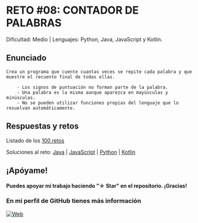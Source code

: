# RETO #08: CONTADOR DE PALABRAS
Dificultad: Medio | Lenguajes: Python, Java, JavaScript y Kotlin.

## Enunciado

```
Crea un programa que cuente cuantas veces se repite cada palabra y que muestre el recuento final de todas ellas.

    - Los signos de puntuación no forman parte de la palabra.
    - Una palabra es la misma aunque aparezca en mayúsculas y minúsculas.
    - No se pueden utilizar funciones propias del lenguaje que lo resuelvan automáticamente.
```

## Respuestas y retos
Listado de los [100 retos](/README.md)

Soluciones al reto: 
[Java](/RETOS/Reto08/Reto08.java) | 
[JavaScript](/RETOS/Reto08/Reto08.js) | 
[Python](/RETOS/Reto08/Reto08.py) |
[Kotlin](/RETOS/Reto08/Reto08.kt)


## ¡Apóyame! 
#### Puedes apoyar mi trabajo haciendo "☆ Star" en el repositorio. ¡Gracias!

### En mi perfil de GitHub tienes más información

[![Web](https://img.shields.io/badge/GitHub-breativo-14a1f0?style=for-the-badge&logo=github&logoColor=white&labelColor=101010)](https://github.com/breativo)